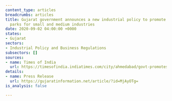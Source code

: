 ```yaml
---
content_type: articles
breadcrumbs: articles
title: Gujarat government announces a new industrial policy to promote industrial
  parks for small and medium industries
date: 2020-09-02 04:00:00 +0000
states:
- Gujarat
sectors:
- Industrial Policy and Business Regulations
subsectors: []
sources:
- name: Times of India
  url: https://timesofindia.indiatimes.com/city/ahmedabad/govt-promotes-industrial-parks-with-incentive-push/articleshow/77813578.cms
details:
- name: Press Release
  url: https://gujaratinformation.net/article/?id=MjAyOTg=
is_analysis: false

---
```

